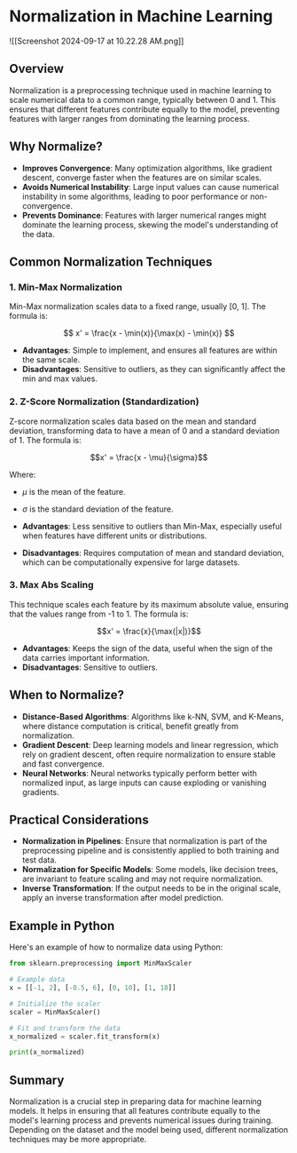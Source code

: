 # Normalization in Machine Learning

![[Screenshot 2024-09-17 at 10.22.28 AM.png]]

## Overview
Normalization is a preprocessing technique used in machine learning to scale numerical data to a common range, typically between 0 and 1. This ensures that different features contribute equally to the model, preventing features with larger ranges from dominating the learning process.

## Why Normalize?

- **Improves Convergence**: Many optimization algorithms, like gradient descent, converge faster when the features are on similar scales.
- **Avoids Numerical Instability**: Large input values can cause numerical instability in some algorithms, leading to poor performance or non-convergence.
- **Prevents Dominance**: Features with larger numerical ranges might dominate the learning process, skewing the model's understanding of the data.

## Common Normalization Techniques

### 1. **Min-Max Normalization**
Min-Max normalization scales data to a fixed range, usually [0, 1]. The formula is:

$$
x' = \frac{x - \min(x)}{\max(x) - \min(x)}
$$

- **Advantages**: Simple to implement, and ensures all features are within the same scale.
- **Disadvantages**: Sensitive to outliers, as they can significantly affect the min and max values.

### 2. **Z-Score Normalization (Standardization)**
Z-score normalization scales data based on the mean and standard deviation, transforming data to have a mean of 0 and a standard deviation of 1. The formula is:

$$x' = \frac{x - \mu}{\sigma}$$

Where:
- $\mu$ is the mean of the feature.
- $\sigma$ is the standard deviation of the feature.

- **Advantages**: Less sensitive to outliers than Min-Max, especially useful when features have different units or distributions.
- **Disadvantages**: Requires computation of mean and standard deviation, which can be computationally expensive for large datasets.

### 3. **Max Abs Scaling**
This technique scales each feature by its maximum absolute value, ensuring that the values range from -1 to 1. The formula is:

$$x' = \frac{x}{\max(|x|)}$$

- **Advantages**: Keeps the sign of the data, useful when the sign of the data carries important information.
- **Disadvantages**: Sensitive to outliers.

## When to Normalize?

- **Distance-Based Algorithms**: Algorithms like k-NN, SVM, and K-Means, where distance computation is critical, benefit greatly from normalization.
- **Gradient Descent**: Deep learning models and linear regression, which rely on gradient descent, often require normalization to ensure stable and fast convergence.
- **Neural Networks**: Neural networks typically perform better with normalized input, as large inputs can cause exploding or vanishing gradients.

## Practical Considerations

- **Normalization in Pipelines**: Ensure that normalization is part of the preprocessing pipeline and is consistently applied to both training and test data.
- **Normalization for Specific Models**: Some models, like decision trees, are invariant to feature scaling and may not require normalization.
- **Inverse Transformation**: If the output needs to be in the original scale, apply an inverse transformation after model prediction.

## Example in Python

Here's an example of how to normalize data using Python:

```python
from sklearn.preprocessing import MinMaxScaler

# Example data
x = [[-1, 2], [-0.5, 6], [0, 10], [1, 18]]

# Initialize the scaler
scaler = MinMaxScaler()

# Fit and transform the data
x_normalized = scaler.fit_transform(x)

print(x_normalized)
```

## Summary

Normalization is a crucial step in preparing data for machine learning models. It helps in ensuring that all features contribute equally to the model's learning process and prevents numerical issues during training. Depending on the dataset and the model being used, different normalization techniques may be more appropriate.